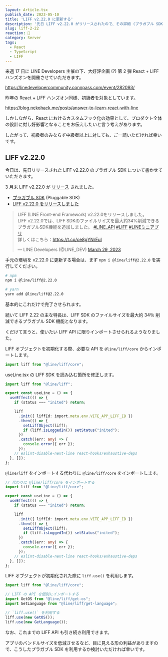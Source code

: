```yaml
---
layout: Article.tsx
publish_date: 2023-05-10
title: 'LIFF v2.22.0 に更新する'
description: '先日 LIFF v2.22.0 がリリースされたので、その詳細 (プラガブル SDK) についてかいつまんで書かせていただいています。'
slug: liff-2-22
reaction: 🐡
category: Server
tags:
  - React
  - TypeScript
  - LIFF
---
```


来週 17 日に LINE Developers 主催の下、大好評企画 (?) 第 2 弾 React + LIFF
ハンズオンを開催させていただきます。

https://linedevelopercommunity.connpass.com/event/282093/

昨年の React + LIFF ハンズオン同様、初級者を対象としています。

https://blog.nekohack.me/posts/answer-to-learn-react-with-line

しかしながら、React
におけるカスタムフック化の効果として、プロダクト全体の設計に対し好影響となることをお伝えしたいと言う考えがあります。

したがって、初級者のみならず中級者以上に対しても、ご一読いただければ幸いです。

## LIFF v2.22.0

今日は、先日リリースされた LIFF v2.22.0 のプラガブル SDK
について書かせていただきます。

3 月末 LIFF v2.22.0 が
[リリース](https://developers.line.biz/ja/news/2023/03/29/release-liff-2-22-0/)
されました。

- [プラガブル SDK](https://developers.line.biz/ja/docs/liff/pluggable-sdk/)
  (Pluggable SDK)
- [LIFF v2.22.0 をリリースしました](https://developers.line.biz/ja/news/2023/03/29/release-liff-2-22-0/)

<blockquote class="twitter-tweet"><p lang="ja" dir="ltr">LIFF (LINE Front-end Framework) v2.22.0をリリースしました。<br>LIFF v2.22.0では、LIFF SDKのファイルサイズを最大約34%削減できるプラガブルSDK機能を追加しました。 <a href="https://twitter.com/hashtag/LINE_API?src=hash&amp;ref_src=twsrc%5Etfw">#LINE_API</a> <a href="https://twitter.com/hashtag/LIFF?src=hash&amp;ref_src=twsrc%5Etfw">#LIFF</a> <a href="https://twitter.com/hashtag/LINE%E3%83%9F%E3%83%8B%E3%82%A2%E3%83%97%E3%83%AA?src=hash&amp;ref_src=twsrc%5Etfw">#LINEミニアプリ</a><br>詳しくはこちら：<a href="https://t.co/ce8gYNrEuI">https://t.co/ce8gYNrEuI</a></p>&mdash; LINE Developers (@LINE_DEV) <a href="https://twitter.com/LINE_DEV/status/1640994234697412610?ref_src=twsrc%5Etfw">March 29, 2023</a></blockquote> <script async src="https://platform.twitter.com/widgets.js" charset="utf-8"></script>

手元の環境を v2.22.0 に更新する場合は、まず `npm i @line/liff@2.22.0`
を実行してください。

```bash
# npm
npm i @line/liff@2.22.0

# yarn
yarn add @line/liff@2.22.0
```

基本的にこれだけで完了させられます。

続いて LIFF 2.22 の主な特長は、LIFF SDK のファイルサイズを最大約 34％
削減できるプラガブル SDK 機能となります。

くだけて言うと、使いたい LIFF API に限りインポートさせられるようなりました。

LIFF オブジェクトを初期化する際、必要な API を `@line/liff/core`
からインポートします。

```ts
import liff from "@line/liff/core";
```

useLine.tsx の LIFF SDK を読み込む箇所を修正します。

```ts
import liff from "@line/liff";

export const useLine = () => {
  useEffect(() => {
    if (status === "inited") return;

    liff
      .init({ liffId: import.meta.env.VITE_APP_LIFF_ID })
      .then(() => {
        setLiffObject(liff);
        if (liff.isLoggedIn()) setStatus("inited");
      })
      .catch((err: any) => {
        console.error({ err });
      });
    // eslint-disable-next-line react-hooks/exhaustive-deps
  }, []);
};
```

`@line/liff` をインポートする代わりに `@line/liff/core` をインポートします。

```ts
// 代わりに @line/liff/core をインポートする
import liff from "@line/liff/core";

export const useLine = () => {
  useEffect(() => {
    if (status === "inited") return;

    liff
      .init({ liffId: import.meta.env.VITE_APP_LIFF_ID })
      .then(() => {
        setLiffObject(liff);
        if (liff.isLoggedIn()) setStatus("inited");
      })
      .catch((err: any) => {
        console.error({ err });
      });
    // eslint-disable-next-line react-hooks/exhaustive-deps
  }, []);
};
```

LIFF オブジェクトが初期化された際に `liff.use()` を利用します。

```ts
import liff from "@line/liff/core";

// LIFF の API を個別にインポートする
import GetOS from "@line/liff/get-os";
import GetLanguage from "@line/liff/get-language";

// `liff.use()` を利用する
liff.use(new GetOS());
liff.use(new GetLanguage());
```

なお、これまでの LIFF API も引き続き利用できます。

アプリのバンドルサイズを低減させるなど、目に見える形の利益がありますので、こうしたプラガブル
SDK を利用するか検討いただければ幸いです。
